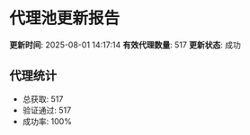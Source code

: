 # 代理池更新报告

**更新时间**: 2025-08-01 14:17:14
**有效代理数量**: 517
**更新状态**:  成功

## 代理统计
- 总获取: 517
- 验证通过: 517
- 成功率: 100%
